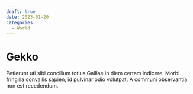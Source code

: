 ```yaml
---
draft: true 
date: 2023-01-20
categories:
  - World
---
```


# Gekko

Petierunt uti sibi concilium totius Galliae in diem certam indicere. Morbi fringilla convallis sapien, id pulvinar odio volutpat. A communi observantia non est recedendum.
